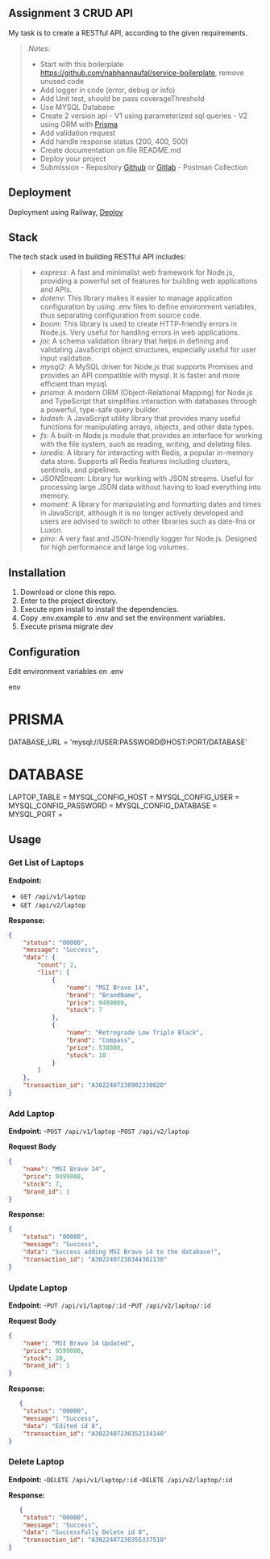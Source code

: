 ## Assignment 3 CRUD API
My task is to create a RESTful API, according to the given requirements.

> *Notes:*
> - Start with this boilerplate https://github.com/nabhannaufal/service-boilerplate, remove unused code
> - Add logger in code (error, debug or info)
> - Add Unit test, should be pass coverageThreshold
> - Use MYSQL Database
> - Create 2 version api
    - V1 using parameterized sql queries
    - V2 using ORM with [Prisma](https://www.prisma.io/docs/getting-started)
> - Add validation request
> - Add handle response status (200, 400, 500)
> - Create documentation on file README.md
> - Deploy your project
> - Submission
    - Repository [Github](https://github.com/) or [Gitlab](https://gitlab.com/)
    - Postman Collection

## Deployment
Deployment using Railway, [Deploy](https://assignment3zhafranafif-production.up.railway.app/api/v1/laptop)

## Stack
The tech stack used in building RESTful API includes:
> - *express*: A fast and minimalist web framework for Node.js, providing a powerful set of features for building web applications and APIs.
> - *dotenv*: This library makes it easier to manage application configuration by using .env files to define environment variables, thus separating configuration from source code.
> - *boom*: This library is used to create HTTP-friendly errors in Node.js. Very useful for handling errors in web applications.
> - *joi*: A schema validation library that helps in defining and validating JavaScript object structures, especially useful for user input validation.
> - *mysql2*: A MySQL driver for Node.js that supports Promises and provides an API compatible with mysql. It is faster and more efficient than mysql.
> - *prisma*: A modern ORM (Object-Relational Mapping) for Node.js and TypeScript that simplifies interaction with databases through a powerful, type-safe query builder.
> - *lodash*: A JavaScript utility library that provides many useful functions for manipulating arrays, objects, and other data types.
> - *fs*: A built-in Node.js module that provides an interface for working with the file system, such as reading, writing, and deleting files.
> - *ioredis*: A library for interacting with Redis, a popular in-memory data store. Supports all Redis features including clusters, sentinels, and pipelines.
> - *JSONStream*: Library for working with JSON streams. Useful for processing large JSON data without having to load everything into memory.
> - *moment*: A library for manipulating and formatting dates and times in JavaScript, although it is no longer actively developed and users are advised to switch to other libraries such as date-fns or Luxon.
> - *pino*: A very fast and JSON-friendly logger for Node.js. Designed for high performance and large log volumes.

## Installation
1. Download or clone this repo.
2. Enter to the project directory.
3. Execute npm install to install the dependencies.
4. Copy .env.example to .env and set the environment variables.
5. Execute prisma migrate dev

## Configuration
Edit environment variables on .env

env
# PRISMA
DATABASE_URL = 'mysql://USER:PASSWORD@HOST:PORT/DATABASE'
# DATABASE
LAPTOP_TABLE =
MYSQL_CONFIG_HOST =
MYSQL_CONFIG_USER =
MYSQL_CONFIG_PASSWORD =
MYSQL_CONFIG_DATABASE =
MYSQL_PORT =

## Usage

### Get List of Laptops

**Endpoint:**
- `GET /api/v1/laptop`
- `GET /api/v2/laptop`

**Response:**
```json
{
    "status": "00000",
    "message": "Success",
    "data": {
        "count": 2,
        "list": [
            {
                "name": "MSI Bravo 14",
                "brand": "BrandName",
                "price": 9499000,
                "stock": 7
            },
            {
                "name": "Retrograde Low Triple Black",
                "brand": "Compass",
                "price": 538000,
                "stock": 10
            }
        ]
    },
    "transaction_id": "A3022407230902330820"
}
```
### Add Laptop

**Endpoint:**
-`POST /api/v1/laptop`
-`POST /api/v2/laptop`

**Request Body**
```json
{
    "name": "MSI Bravo 14",
    "price": 9499000,
    "stock": 7,
    "brand_id": 1
}
```
**Response:**
```json
{
    "status": "00000",
    "message": "Success",
    "data": "Success adding MSI Bravo 14 to the database!",
    "transaction_id": "A3022407230344302130"
}
```
### Update Laptop

**Endpoint:**
-`PUT /api/v1/laptop/:id`
-`PUT /api/v2/laptop/:id`

**Request Body**
```json
{
    "name": "MSI Bravo 14 Updated",
    "price": 9599000,
    "stock": 20,
    "brand_id": 1
}
```
**Response:**
```json
   {
    "status": "00000",
    "message": "Success",
    "data": "Edited id 8",
    "transaction_id": "A3022407230352134140"
}
```
### Delete Laptop

**Endpoint:**
-`DELETE /api/v1/laptop/:id`
-`DELETE /api/v2/laptop/:id`

**Response:**
```json
   {
    "status": "00000",
    "message": "Success",
    "data": "Successfully Delete id 8",
    "transaction_id": "A3022407230355337510"
}
```
